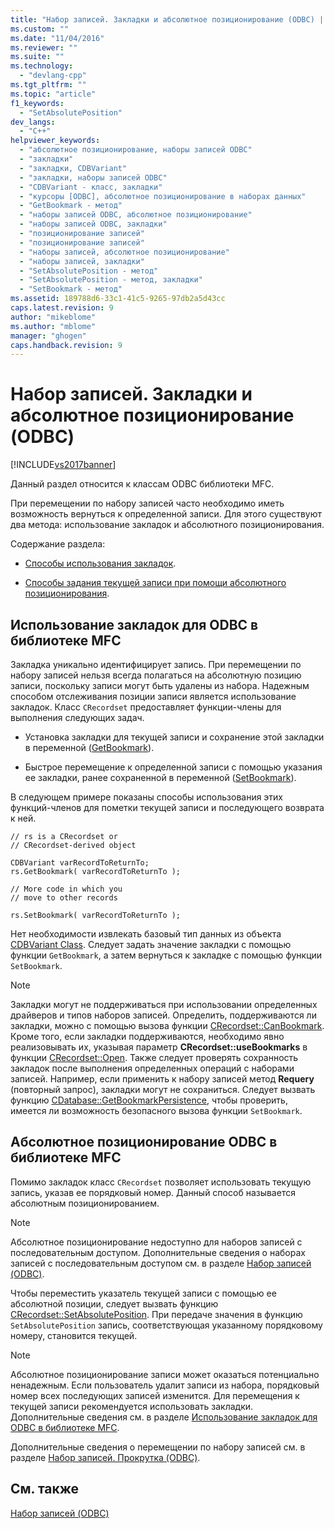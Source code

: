 ```yaml
---
title: "Набор записей. Закладки и абсолютное позиционирование (ODBC) | Microsoft Docs"
ms.custom: ""
ms.date: "11/04/2016"
ms.reviewer: ""
ms.suite: ""
ms.technology: 
  - "devlang-cpp"
ms.tgt_pltfrm: ""
ms.topic: "article"
f1_keywords: 
  - "SetAbsolutePosition"
dev_langs: 
  - "C++"
helpviewer_keywords: 
  - "абсолютное позиционирование, наборы записей ODBC"
  - "закладки"
  - "закладки, CDBVariant"
  - "закладки, наборы записей ODBC"
  - "CDBVariant - класс, закладки"
  - "курсоры [ODBC], абсолютное позиционирование в наборах данных"
  - "GetBookmark - метод"
  - "наборы записей ODBC, абсолютное позиционирование"
  - "наборы записей ODBC, закладки"
  - "позиционирование записей"
  - "позиционирование записей"
  - "наборы записей, абсолютное позиционирование"
  - "наборы записей, закладки"
  - "SetAbsolutePosition - метод"
  - "SetAbsolutePosition - метод, закладки"
  - "SetBookmark - метод"
ms.assetid: 189788d6-33c1-41c5-9265-97db2a5d43cc
caps.latest.revision: 9
author: "mikeblome"
ms.author: "mblome"
manager: "ghogen"
caps.handback.revision: 9
---
```

# Набор записей. Закладки и абсолютное позиционирование (ODBC)
[!INCLUDE[vs2017banner](../../assembler/inline/includes/vs2017banner.md)]

Данный раздел относится к классам ODBC библиотеки MFC.  
  
 При перемещении по набору записей часто необходимо иметь возможность вернуться к определенной записи.  Для этого существуют два метода: использование закладок и абсолютного позиционирования.  
  
 Содержание раздела:  
  
-   [Способы использования закладок](#_core_bookmarks_in_mfc_odbc).  
  
-   [Способы задания текущей записи при помощи абсолютного позиционирования](#_core_absolute_positions_in_mfc_odbc).  
  
##  <a name="_core_bookmarks_in_mfc_odbc"></a> Использование закладок для ODBC в библиотеке MFC  
 Закладка уникально идентифицирует запись.  При перемещении по набору записей нельзя всегда полагаться на абсолютную позицию записи, поскольку записи могут быть удалены из набора.  Надежным способом отслеживания позиции записи является использование закладок.  Класс `CRecordset` предоставляет функции\-члены для выполнения следующих задач.  
  
-   Установка закладки для текущей записи и сохранение этой закладки в переменной \([GetBookmark](../Topic/CRecordset::GetBookmark.md)\).  
  
-   Быстрое перемещение к определенной записи с помощью указания ее закладки, ранее сохраненной в переменной \([SetBookmark](../Topic/CRecordset::SetBookmark.md)\).  
  
 В следующем примере показаны способы использования этих функций\-членов для пометки текущей записи и последующего возврата к ней.  
  
```  
// rs is a CRecordset or  
// CRecordset-derived object  
  
CDBVariant varRecordToReturnTo;  
rs.GetBookmark( varRecordToReturnTo );  
  
// More code in which you  
// move to other records  
  
rs.SetBookmark( varRecordToReturnTo );  
```  
  
 Нет необходимости извлекать базовый тип данных из объекта [CDBVariant Class](../Topic/CDBVariant%20Class.md).  Следует задать значение закладки с помощью функции `GetBookmark`, а затем вернуться к закладке с помощью функции `SetBookmark`.  
  
> [!NOTE]
>  Закладки могут не поддерживаться при использовании определенных драйверов и типов наборов записей.  Определить, поддерживаются ли закладки, можно с помощью вызова функции [CRecordset::CanBookmark](../Topic/CRecordset::CanBookmark.md).  Кроме того, если закладки поддерживаются, необходимо явно реализовывать их, указывая параметр **CRecordset::useBookmarks** в функции [CRecordset::Open](../Topic/CRecordset::Open.md).  Также следует проверять сохранность закладок после выполнения определенных операций с наборами записей.  Например, если применить к набору записей метод **Requery** \(повторный запрос\), закладки могут не сохраниться.  Следует вызвать функцию [CDatabase::GetBookmarkPersistence](../Topic/CDatabase::GetBookmarkPersistence.md), чтобы проверить, имеется ли возможность безопасного вызова функции `SetBookmark`.  
  
##  <a name="_core_absolute_positions_in_mfc_odbc"></a> Абсолютное позиционирование ODBC в библиотеке MFC  
 Помимо закладок класс `CRecordset` позволяет использовать текущую запись, указав ее порядковый номер.  Данный способ называется абсолютным позиционированием.  
  
> [!NOTE]
>  Абсолютное позиционирование недоступно для наборов записей с последовательным доступом.  Дополнительные сведения о наборах записей с последовательным доступом см. в разделе [Набор записей \(ODBC\)](../../data/odbc/recordset-odbc.md).  
  
 Чтобы переместить указатель текущей записи с помощью ее абсолютной позиции, следует вызвать функцию [CRecordset::SetAbsolutePosition](../Topic/CRecordset::SetAbsolutePosition.md).  При передаче значения в функцию `SetAbsolutePosition` запись, соответствующая указанному порядковому номеру, становится текущей.  
  
> [!NOTE]
>  Абсолютное позиционирование записи может оказаться потенциально ненадежным.  Если пользователь удалит записи из набора, порядковый номер всех последующих записей изменится.  Для перемещения к текущей записи рекомендуется использовать закладки.  Дополнительные сведения см. в разделе [Использование закладок для ODBC в библиотеке MFC](#_core_bookmarks_in_mfc_odbc).  
  
 Дополнительные сведения о перемещении по набору записей см. в разделе [Набор записей. Прокрутка \(ODBC\)](../Topic/Recordset:%20Scrolling%20\(ODBC\).md).  
  
## См. также  
 [Набор записей \(ODBC\)](../../data/odbc/recordset-odbc.md)